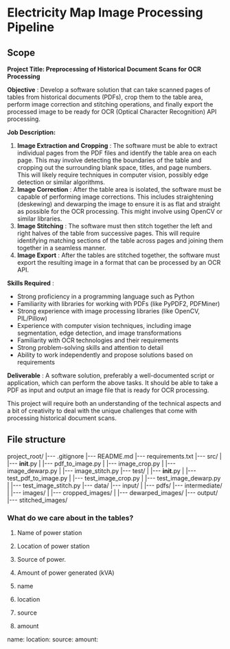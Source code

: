 # Electricity Map Image Processing Pipeline

## Scope

**Project Title: Preprocessing of Historical Document Scans for OCR Processing** 

**Objective** : Develop a software solution that can take scanned pages of tables from historical documents (PDFs), crop them to the table area, perform image correction and stitching operations, and finally export the processed image to be ready for OCR (Optical Character Recognition) API processing.

**Job Description:**  
1. **Image Extraction and Cropping** : The software must be able to extract individual pages from the PDF files and identify the table area on each page. This may involve detecting the boundaries of the table and cropping out the surrounding blank space, titles, and page numbers. This will likely require techniques in computer vision, possibly edge detection or similar algorithms. 
2. **Image Correction** : After the table area is isolated, the software must be capable of performing image corrections. This includes straightening (deskewing) and dewarping the image to ensure it is as flat and straight as possible for the OCR processing. This might involve using OpenCV or similar libraries. 
3. **Image Stitching** : The software must then stitch together the left and right halves of the table from successive pages. This will require identifying matching sections of the table across pages and joining them together in a seamless manner. 
4. **Image Export** : After the tables are stitched together, the software must export the resulting image in a format that can be processed by an OCR API.

**Skills Required** :
- Strong proficiency in a programming language such as Python
- Familiarity with libraries for working with PDFs (like PyPDF2, PDFMiner)
- Strong experience with image processing libraries (like OpenCV, PIL/Pillow)
- Experience with computer vision techniques, including image segmentation, edge detection, and image transformations
- Familiarity with OCR technologies and their requirements
- Strong problem-solving skills and attention to detail
- Ability to work independently and propose solutions based on requirements

**Deliverable** : A software solution, preferably a well-documented script or application, which can perform the above tasks. It should be able to take a PDF as input and output an image file that is ready for OCR processing.

This project will require both an understanding of the technical aspects and a bit of creativity to deal with the unique challenges that come with processing historical document scans.


## File structure

project_root/
    |--- .gitignore
    |--- README.md
    |--- requirements.txt
    |--- src/
    |     |--- __init__.py
    |     |--- pdf_to_image.py
    |     |--- image_crop.py
    |     |--- image_dewarp.py
    |     |--- image_stitch.py
    |--- test/
    |     |--- __init__.py
    |     |--- test_pdf_to_image.py
    |     |--- test_image_crop.py
    |     |--- test_image_dewarp.py
    |     |--- test_image_stitch.py
    |--- data/
          |--- input/
          |     |--- pdfs/
          |--- intermediate/
          |     |--- images/
          |     |--- cropped_images/
          |     |--- dewarped_images/
          |--- output/
                |--- stitched_images/


### What do we care about in the tables?

1. Name of power station
2. Location of power station
3. Source of power.
4. Amount of power generated (kVA)

1. name
2. location
3. source
4. amount


name: 
location:
source:
amount:
